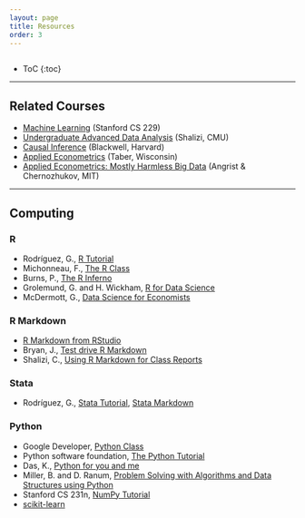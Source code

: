 ```yaml
---
layout: page
title: Resources
order: 3
---
```

<p style="height: 1px"></p>

* ToC
{:toc}

---

## Related Courses
- [Machine Learning](http://cs229.stanford.edu/index.html) (Stanford CS 229)
- [Undergraduate Advanced Data Analysis](http://www.stat.cmu.edu/~cshalizi/uADA/17/) (Shalizi, CMU)
- [Causal Inference](http://www.mattblackwell.org/teaching/gov2002/) (Blackwell, Harvard)
- [Applied Econometrics](https://www.ssc.wisc.edu/~ctaber/teaching.html) (Taber, Wisconsin)
- [Applied Econometrics: Mostly Harmless Big Data](https://ocw.mit.edu/courses/economics/14-387-applied-econometrics-mostly-harmless-big-data-fall-2014/index.htm) (Angrist & Chernozhukov, MIT)

---

## Computing

### R
- Rodríguez, G., [R Tutorial](https://data.princeton.edu/R)
- Michonneau, F., [The R Class](http://r-bio.github.io/)
- Burns, P., [The R Inferno](http://www.burns-stat.com/pages/Tutor/R_inferno.pdf)
- Grolemund, G. and H. Wickham, [R for Data Science](http://r4ds.had.co.nz/index.html)
- McDermott, G., [Data Science for Economists](https://github.com/uo-ec607/lectures)

### R Markdown

- [R Markdown from RStudio](http://rmarkdown.rstudio.com)
- Bryan, J., [Test drive R Markdown](http://stat545.com/block007_first-use-rmarkdown.html)
- Shalizi, C., [Using R Markdown for Class Reports](http://www.stat.cmu.edu/~cshalizi/rmarkdown/)

### Stata
- Rodríguez, G., [Stata Tutorial](https://data.princeton.edu/stata), [Stata Markdown](https://data.princeton.edu/stata/markdown)

### Python
- Google Developer, [Python Class](https://developers.google.com/edu/python)
- Python software foundation, [The Python Tutorial](https://docs.python.org/3/tutorial)
- Das, K., [Python for you and me](https://pymbook.readthedocs.io/en/latest)
- Miller, B. and D. Ranum, [Problem Solving with Algorithms and Data Structures using Python](http://www.interactivepython.org/courselib/static/pythonds/index.html)
- Stanford CS 231n, [NumPy Tutorial](https://cs231n.github.io/python-numpy-tutorial)
- [scikit-learn](https://scikit-learn.org/)
